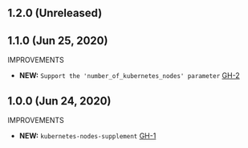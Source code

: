 ## 1.2.0 (Unreleased)
## 1.1.0 (Jun 25, 2020)

IMPROVEMENTS

- **NEW:**  `Support the 'number_of_kubernetes_nodes' parameter` [GH-2]( https://github.com/terraform-alicloud-modules/terraform-alicloud-kubernetes-nodes-supplement/pull/2)

## 1.0.0 (Jun 24, 2020)

IMPROVEMENTS

- **NEW:**  `kubernetes-nodes-supplement` [GH-1]( https://github.com/terraform-alicloud-modules/terraform-alicloud-kubernetes-nodes-supplement/pull/1)
